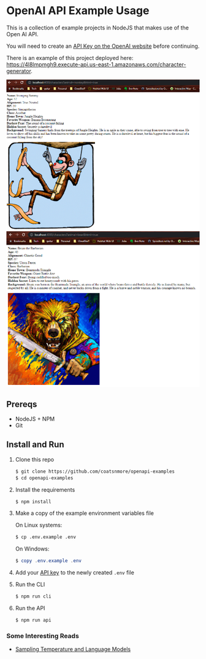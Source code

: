 # OpenAI API Example Usage

This is a collection of example projects in NodeJS that makes use of the Open AI API.

You will need to create an [API Key on the OpenAI website](https://beta.openai.com/account/api-keys) before continuing.

There is an example of this project deployed here: https://4l8lmpmgh9.execute-api.us-east-1.amazonaws.com/character-generator.

![example monkey character](monkey.png)
![example bear character](bear.png)

## Prereqs

* NodeJS + NPM
* Git

## Install and Run

1. Clone this repo

    ```bash
    $ git clone https://github.com/coatsnmore/openapi-examples
    $ cd openapi-examples
    ```

2. Install the requirements

   ```bash
   $ npm install
   ```

3. Make a copy of the example environment variables file

   On Linux systems: 
   ```bash
   $ cp .env.example .env
   ```
   On Windows:
   ```powershell
   $ copy .env.example .env
   ```

4. Add your [API key](https://beta.openai.com/account/api-keys) to the newly created `.env` file

5. Run the CLI

    ```bash
    $ npm run cli
    ```

6. Run the API

    ```bash
    $ npm run api
    ```

### Some Interesting Reads

* [Sampling Temperature and Language Models](https://towardsdatascience.com/how-to-sample-from-language-models-682bceb97277)
